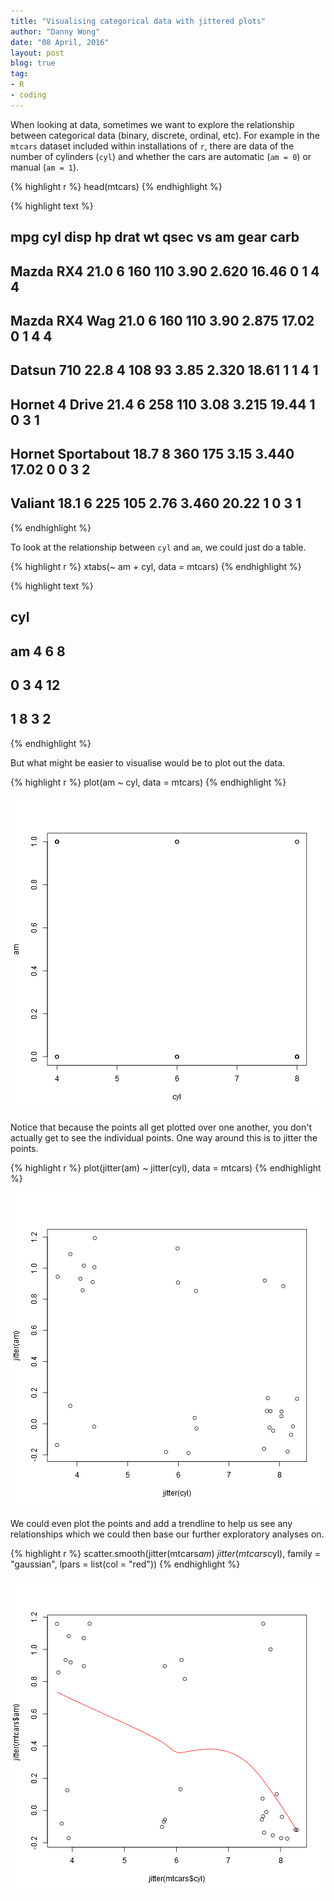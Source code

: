 ```yaml
---
title: "Visualising categorical data with jittered plots"
author: "Danny Wong"
date: "08 April, 2016"
layout: post
blog: true
tag:
- R
- coding
---
```


When looking at data, sometimes we want to explore the relationship between categorical data (binary, discrete, ordinal, etc). For example in the `mtcars` dataset included within installations of `r`, there are data of the number of cylinders (`cyl`) and whether the cars are automatic (`am = 0`) or manual (`am = 1`).


{% highlight r %}
head(mtcars)
{% endhighlight %}



{% highlight text %}
##                    mpg cyl disp  hp drat    wt  qsec vs am gear carb
## Mazda RX4         21.0   6  160 110 3.90 2.620 16.46  0  1    4    4
## Mazda RX4 Wag     21.0   6  160 110 3.90 2.875 17.02  0  1    4    4
## Datsun 710        22.8   4  108  93 3.85 2.320 18.61  1  1    4    1
## Hornet 4 Drive    21.4   6  258 110 3.08 3.215 19.44  1  0    3    1
## Hornet Sportabout 18.7   8  360 175 3.15 3.440 17.02  0  0    3    2
## Valiant           18.1   6  225 105 2.76 3.460 20.22  1  0    3    1
{% endhighlight %}

To look at the relationship between `cyl` and `am`, we could just do a table.


{% highlight r %}
xtabs(~ am + cyl, data = mtcars)
{% endhighlight %}



{% highlight text %}
##    cyl
## am   4  6  8
##   0  3  4 12
##   1  8  3  2
{% endhighlight %}

But what might be easier to visualise would be to plot out the data.


{% highlight r %}
plot(am ~ cyl, data = mtcars)
{% endhighlight %}

![center](/figures/2016-04-08-Visualising-categorical-data-with-jittered-plots/unnamed-chunk-3-1.png) 

Notice that because the points all get plotted over one another, you don't actually get to see the individual points. One way around this is to jitter the points.


{% highlight r %}
plot(jitter(am) ~ jitter(cyl), data = mtcars)
{% endhighlight %}

![center](/figures/2016-04-08-Visualising-categorical-data-with-jittered-plots/unnamed-chunk-4-1.png) 

We could even plot the points and add a trendline to help us see any relationships which we could then base our further exploratory analyses on.


{% highlight r %}
scatter.smooth(jitter(mtcars$am) ~ jitter(mtcars$cyl), 
               family = "gaussian", lpars = list(col = "red"))
{% endhighlight %}

![center](/figures/2016-04-08-Visualising-categorical-data-with-jittered-plots/unnamed-chunk-5-1.png) 
